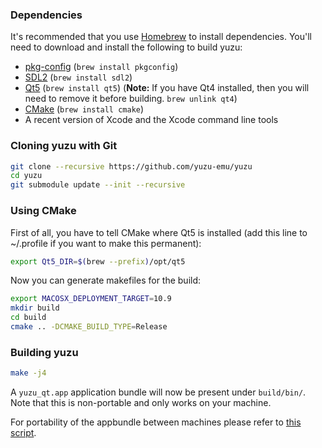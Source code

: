 ### Dependencies

It's recommended that you use [Homebrew](http://brew.sh/) to install dependencies.
You'll need to download and install the following to build yuzu:

* [pkg-config](https://www.freedesktop.org/wiki/Software/pkg-config/) (`brew install pkgconfig`)
* [SDL2](https://www.libsdl.org/download-2.0.php) (`brew install sdl2`)
* [Qt5](https://www.qt.io/download/) (`brew install qt5`) (**Note:** If you have Qt4 installed, then you will need to remove it before building. `brew unlink qt4`)
* [CMake](https://cmake.org/) (`brew install cmake`)
* A recent version of Xcode and the Xcode command line tools

### Cloning yuzu with Git

```bash
git clone --recursive https://github.com/yuzu-emu/yuzu
cd yuzu
git submodule update --init --recursive
```

### Using CMake

First of all, you have to tell CMake where Qt5 is installed (add this line to ~/.profile if you want to make this permanent):

```bash
export Qt5_DIR=$(brew --prefix)/opt/qt5
```

Now you can generate makefiles for the build:

```bash
export MACOSX_DEPLOYMENT_TARGET=10.9
mkdir build
cd build
cmake .. -DCMAKE_BUILD_TYPE=Release
```

### Building yuzu

```bash
make -j4
```

A `yuzu_qt.app` application bundle will now be present under `build/bin/`. Note that this is non-portable and only works on your machine.

For portability of the appbundle between machines please refer to [this script](https://github.com/yuzu-emu/yuzu/blob/master/.travis/macos/upload.sh).